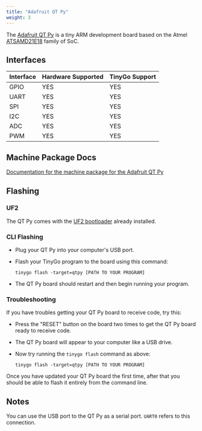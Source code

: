 ```yaml
---
title: "Adafruit QT Py"
weight: 3
---
```


The [Adafruit QT Py](https://www.adafruit.com/product/4600) is a tiny ARM development board based on the Atmel [ATSAMD21E18](https://www.microchip.com/wwwproducts/en/ATSAMD21E18) family of SoC.

## Interfaces

| Interface | Hardware Supported | TinyGo Support |
| --------- | ------------- | ----- |
| GPIO      | YES | YES |
| UART      | YES | YES |
| SPI      | YES | YES |
| I2C      | YES | YES |
| ADC      | YES | YES |
| PWM      | YES | YES |

## Machine Package Docs

[Documentation for the machine package for the Adafruit QT Py](../machine/qtpy)

## Flashing

### UF2

The QT Py comes with the [UF2 bootloader](https://github.com/Microsoft/uf2) already installed.

### CLI Flashing

- Plug your QT Py into your computer's USB port.
- Flash your TinyGo program to the board using this command:

    ```shell
    tinygo flash -target=qtpy [PATH TO YOUR PROGRAM]
    ```

- The QT Py board should restart and then begin running your program.

### Troubleshooting

If you have troubles getting your QT Py board to receive code, try this:

- Press the "RESET" button on the board two times to get the QT Py board ready to receive code.
- The QT Py board will appear to your computer like a USB drive.
- Now try running the `tinygo flash` command as above:

    ```shell
    tinygo flash -target=qtpy [PATH TO YOUR PROGRAM]
    ```

Once you have updated your QT Py board the first time, after that you should be able to flash it entirely from the command line.

## Notes

You can use the USB port to the QT Py as a serial port. `UART0` refers to this connection.
